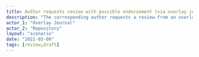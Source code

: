 ```yaml
---
title: Author requests review with possible endorsement (via overlay journal)
description: "The corresponding author requests a review from an overlay journal for one of their papers, held in a repository. The overlay journal notifies the repository of any successful reviews and endorsements"
actor_1: "Overlay Journal"
actor_2: "Repository"
layout: "scenario"
date: "2021-03-08"
tags: [review,draft]
---
```


